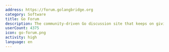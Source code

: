 ```yaml
---
address: https://forum.golangbridge.org
category: Software
title: Go Forum
description: The community-driven Go discussion site that keeps on giving
userCount: 4375
icon: go-forum.png
activity: high
language: en
---
```


